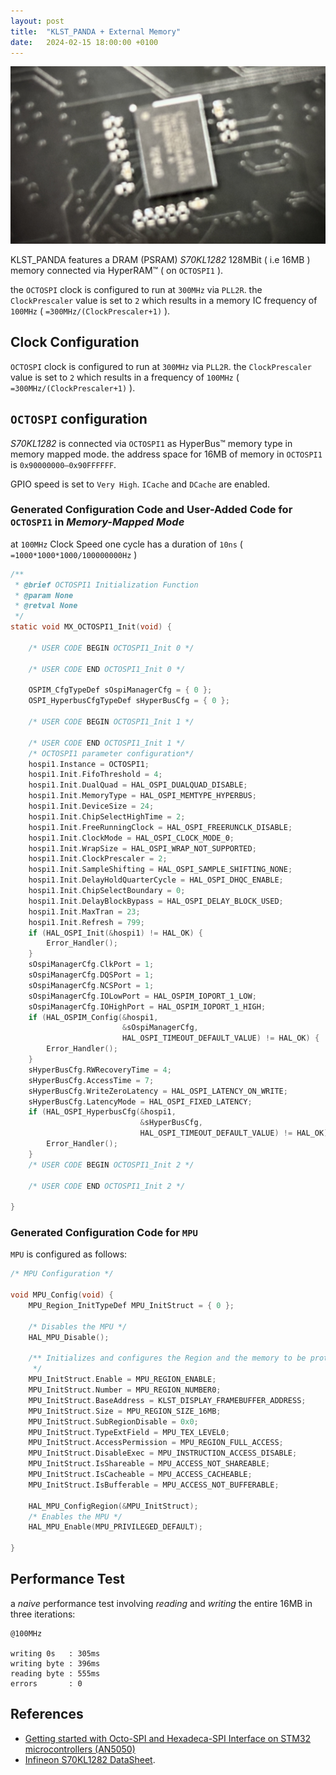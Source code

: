 ```yaml
---
layout: post
title:  "KLST_PANDA + External Memory"
date:   2024-02-15 18:00:00 +0100
---
```


![KLST_PANDA--front-with-screen](/assets/2024-02-15-KLST_PANDA+External-Memory.jpg)

KLST_PANDA features a DRAM (PSRAM) *S70KL1282* 128MBit ( i.e 16MB ) memory connected via HyperRAM™ ( on `OCTOSPI1` ).

the `OCTOSPI` clock is configured to run at `300MHz` via `PLL2R`. the `ClockPrescaler` value is set to `2` which results in a memory IC frequency of `100MHz` ( `=300MHz/(ClockPrescaler+1)` ).

## Clock Configuration

`OCTOSPI` clock is configured to run at `300MHz` via `PLL2R`. the `ClockPrescaler` value is set to `2` which results in a frequency of `100MHz` ( `=300MHz/(ClockPrescaler+1)` ).

## `OCTOSPI` configuration

*S70KL1282* is connected via `OCTOSPI1` as HyperBus™ memory type in memory mapped mode. the address space for 16MB of memory in `OCTOSPI1` is `0x90000000–0x90FFFFFF`.

GPIO speed is set to `Very High`. `ICache` and `DCache` are enabled. 

### Generated Configuration Code and User-Added Code for `OCTOSPI1` in *Memory-Mapped Mode*

at `100MHz` Clock Speed one cycle has a duration of `10ns` ( `=1000*1000*1000/100000000Hz` )

```c
/**
 * @brief OCTOSPI1 Initialization Function
 * @param None
 * @retval None
 */
static void MX_OCTOSPI1_Init(void) {

    /* USER CODE BEGIN OCTOSPI1_Init 0 */

    /* USER CODE END OCTOSPI1_Init 0 */

    OSPIM_CfgTypeDef sOspiManagerCfg = { 0 };
    OSPI_HyperbusCfgTypeDef sHyperBusCfg = { 0 };

    /* USER CODE BEGIN OCTOSPI1_Init 1 */

    /* USER CODE END OCTOSPI1_Init 1 */
    /* OCTOSPI1 parameter configuration*/
    hospi1.Instance = OCTOSPI1;
    hospi1.Init.FifoThreshold = 4;
    hospi1.Init.DualQuad = HAL_OSPI_DUALQUAD_DISABLE;
    hospi1.Init.MemoryType = HAL_OSPI_MEMTYPE_HYPERBUS;
    hospi1.Init.DeviceSize = 24;
    hospi1.Init.ChipSelectHighTime = 2;
    hospi1.Init.FreeRunningClock = HAL_OSPI_FREERUNCLK_DISABLE;
    hospi1.Init.ClockMode = HAL_OSPI_CLOCK_MODE_0;
    hospi1.Init.WrapSize = HAL_OSPI_WRAP_NOT_SUPPORTED;
    hospi1.Init.ClockPrescaler = 2;
    hospi1.Init.SampleShifting = HAL_OSPI_SAMPLE_SHIFTING_NONE;
    hospi1.Init.DelayHoldQuarterCycle = HAL_OSPI_DHQC_ENABLE;
    hospi1.Init.ChipSelectBoundary = 0;
    hospi1.Init.DelayBlockBypass = HAL_OSPI_DELAY_BLOCK_USED;
    hospi1.Init.MaxTran = 23;
    hospi1.Init.Refresh = 799;
    if (HAL_OSPI_Init(&hospi1) != HAL_OK) {
        Error_Handler();
    }
    sOspiManagerCfg.ClkPort = 1;
    sOspiManagerCfg.DQSPort = 1;
    sOspiManagerCfg.NCSPort = 1;
    sOspiManagerCfg.IOLowPort = HAL_OSPIM_IOPORT_1_LOW;
    sOspiManagerCfg.IOHighPort = HAL_OSPIM_IOPORT_1_HIGH;
    if (HAL_OSPIM_Config(&hospi1,
                         &sOspiManagerCfg,
                         HAL_OSPI_TIMEOUT_DEFAULT_VALUE) != HAL_OK) {
        Error_Handler();
    }
    sHyperBusCfg.RWRecoveryTime = 4;
    sHyperBusCfg.AccessTime = 7;
    sHyperBusCfg.WriteZeroLatency = HAL_OSPI_LATENCY_ON_WRITE;
    sHyperBusCfg.LatencyMode = HAL_OSPI_FIXED_LATENCY;
    if (HAL_OSPI_HyperbusCfg(&hospi1,
                             &sHyperBusCfg,
                             HAL_OSPI_TIMEOUT_DEFAULT_VALUE) != HAL_OK) {
        Error_Handler();
    }
    /* USER CODE BEGIN OCTOSPI1_Init 2 */

    /* USER CODE END OCTOSPI1_Init 2 */

}
```

<!--
### *S70KL1282* timing characteristics 

from *S70KL1282* datasheet *10.5 AC characteristics* (p48ff) for timing specifications at 166MHz:

- HYPERRAMTM read-write recovery time (tRWR): `36ns` (min)
- Chip select HIGH between transactions: `6ns` (min)
- Refresh time: `36ns` (min)
- Maximum access time (tACC): `35ns` 

==Refresh rate: 667ticks * `6ns` equals approx `4μs` ( as proposed in AN5050 )==
-->

### Generated Configuration Code for `MPU`

`MPU` is configured as follows:

```c
/* MPU Configuration */

void MPU_Config(void) {
	MPU_Region_InitTypeDef MPU_InitStruct = { 0 };

	/* Disables the MPU */
	HAL_MPU_Disable();

	/** Initializes and configures the Region and the memory to be protected
	 */
	MPU_InitStruct.Enable = MPU_REGION_ENABLE;
	MPU_InitStruct.Number = MPU_REGION_NUMBER0;
	MPU_InitStruct.BaseAddress = KLST_DISPLAY_FRAMEBUFFER_ADDRESS;
	MPU_InitStruct.Size = MPU_REGION_SIZE_16MB;
	MPU_InitStruct.SubRegionDisable = 0x0;
	MPU_InitStruct.TypeExtField = MPU_TEX_LEVEL0;
	MPU_InitStruct.AccessPermission = MPU_REGION_FULL_ACCESS;
	MPU_InitStruct.DisableExec = MPU_INSTRUCTION_ACCESS_DISABLE;
	MPU_InitStruct.IsShareable = MPU_ACCESS_NOT_SHAREABLE;
	MPU_InitStruct.IsCacheable = MPU_ACCESS_CACHEABLE;
	MPU_InitStruct.IsBufferable = MPU_ACCESS_NOT_BUFFERABLE;

	HAL_MPU_ConfigRegion(&MPU_InitStruct);
	/* Enables the MPU */
	HAL_MPU_Enable(MPU_PRIVILEGED_DEFAULT);

}
```

## Performance Test

a *naive* performance test involving *reading* and *writing* the entire 16MB in three iterations:

```
@100MHz

writing 0s   : 305ms
writing byte : 396ms
reading byte : 555ms
errors       : 0
```

## References

- [Getting started with Octo-SPI and Hexadeca-SPI Interface on STM32 microcontrollers (AN5050)](https://www.st.com/content/ccc/resource/technical/document/application_note/group0/91/dd/af/52/e1/d3/48/8e/DM00407776/files/DM00407776.pdf/jcr:content/translations/en.DM00407776.pdf)
- [Infineon S70KL1282 DataSheet](https://www.infineon.com/dgdl/Infineon-S70KL1282_S70KS1282_3.0_V_1.8_V_128_Mb_(16_MB)_HYPERBUS_INTERFACE_HYPERRAM_(SELF-REFRESH_DRAM)-DataSheet-v02_00-EN.pdf?fileId=8ac78c8c7d0d8da4017d0ee9315b7210).
